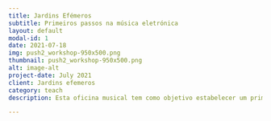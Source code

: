 ```yaml
---
title: Jardins Efémeros
subtitle: Primeiros passos na música eletrónica
layout: default
modal-id: 1
date: 2021-07-18
img: push2_workshop-950x500.png
thumbnail: push2_workshop-950x500.png
alt: image-alt
project-date: July 2021
client: Jardins efemeros
category: teach
description: Esta oficina musical tem como objetivo estabelecer um primeiro contacto com o mundo da música.Através de exemplos reais e exercícios auditivos, os alunos irão descobrir a origem do som, como nasce o ritmo, tipos de instrumentos que existem e como a tecnologia veio revolucionar a música. Pretende-se transmitir de forma leve e interativa o processo de criação musical e a facilidade com que se pode criar a mesma. A chave desta oficina centra-se na utilização de um instrumento pouco comum, Ableton Push 2. É um controlador com uma interface de simples utilização, e por ser bastante colorido cria uma grande conexão com a pessoa, o que permite uma aprendizagem inicial bastante acessível aos mais novos. No final da oficina, cada aluno irá criar uma música aplicando os conhecimentos obtidos ao longo da sessão.Esta oficina é uma ótima forma didática e lúdica de nos relacionarmos com a música.Official link, https://jardinsefemeros.pt/edicao-2021/pt/eventos/primeiros-passos-na-musica-eletronica-2/

---
```

